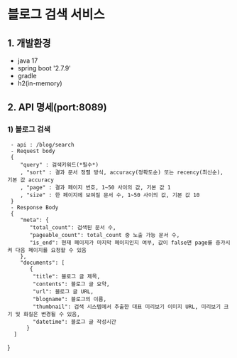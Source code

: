 # 블로그 검색 서비스

## 1. 개발환경
  - java 17
  - spring boot '2.7.9'
  - gradle
  - h2(in-memory)
  
## 2. API 명세(port:8089)
### 1) 블로그 검색
     - api : /blog/search
     - Request body 
     {
        "query" : 검색키워드(*필수*)
        , "sort" : 결과 문서 정렬 방식, accuracy(정확도순) 또는 recency(최신순), 기본 값 accuracy
        , "page" : 결과 페이지 번호, 1~50 사이의 값, 기본 값 1
        , "size" : 한 페이지에 보여질 문서 수, 1~50 사이의 값, 기본 값 10
     }
     - Response Body
     {
        "meta": {
           "total_count": 검색된 문서 수,
           "pageable_count": total_count 중 노출 가능 문서 수,
           "is_end": 현재 페이지가 마지막 페이지인지 여부, 값이 false면 page를 증가시켜 다음 페이지를 요청할 수 있음
        },
        "documents": [
           {
            "title": 블로그 글 제목,
            "contents": 블로그 글 요약,
            "url": 블로그 글 URL,
            "blogname": 블로그의 이름,
            "thumbnail": 검색 시스템에서 추출한 대표 미리보기 이미지 URL, 미리보기 크기 및 화질은 변경될 수 있음,
            "datetime": 블로그 글 작성시간
          }
      ]
   }
